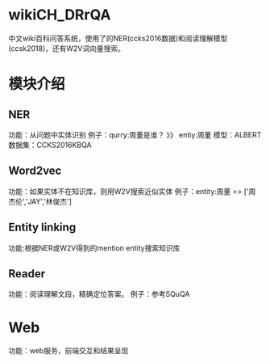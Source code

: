 # wikiCH_DRrQA
中文wiki百科问答系统，使用了的NER(ccks2016数据)和阅读理解模型(ccsk2018)，还有W2V词向量搜索。
# 模块介绍
## NER
功能：从问题中实体识别
例子：qurry:周董是谁？  》》 entiy:周董
模型：ALBERT
数据集：CCKS2016KBQA
## Word2vec
功能：如果实体不在知识库，则用W2V搜索近似实体
例子：entity:周董 >> ['周杰伦','JAY','林俊杰']
## Entity linking
功能:根据NER或W2V得到的mention entity搜索知识库
## Reader
功能：阅读理解文段，精确定位答案。
例子：参考SQuQA
# Web
功能：web服务，前端交互和结果呈现
 
